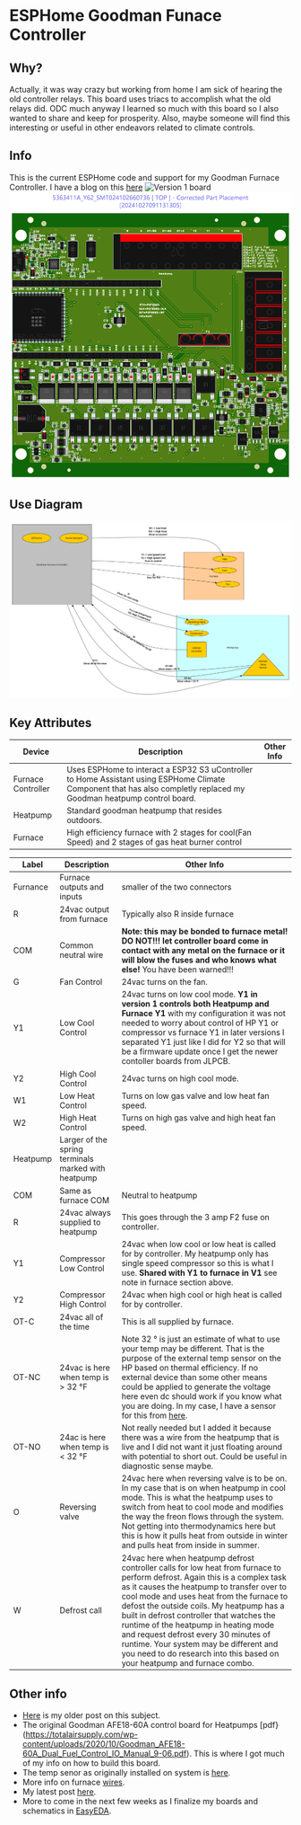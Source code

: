 # ESPHome Goodman Funace Controller
## Why?
Actually, it was way crazy but working from home I am sick of hearing the old controller relays. This board uses triacs to accomplish what the old relays did. ODC much anyway I learned so much with this board so I also wanted to share and keep for prosperity. Also, maybe someone will find this interesting or useful in other endeavors related to climate controls.  
## Info
 This is the current ESPHome code and support for my Goodman Furnace Controller. 
 I have a blog on this [here](https://alshowto.com/esp32-s3-climatefurnace-controller/)
 ![Version 1 board](pictures/FurnaceControllerVersion1.jpg)
 ![Version 2 board layout](pictures/FurnaceControllerVersion2Layout.png)
## Use Diagram
![Goodman Controller Use Diagram](pictures/FurnaceControlVisualUseDiagram.png)
## Key Attributes
|Device|Description|Other Info
|------|-----------|--------
|Furnace Controller| Uses ESPHome to interact a ESP32 S3 uController to Home Assistant using ESPHome Climate Component that has also completly replaced my Goodman heatpump control board.
|Heatpump| Standard goodman heatpump that resides outdoors.
|Furnace| High efficiency furnace with 2 stages for cool(Fan Speed) and 2 stages of gas heat burner control


|Label|Description|Other Info
|------|---------|--------
|Furnance| Furnace outputs and inputs| smaller of the two connectors
|R|24vac output from furnace| Typically also R inside furnace
|COM|Common neutral wire| **Note: this may be bonded to furnace metal!  DO NOT!!! let controller board come in contact with any metal on the furnace or it will blow the fuses and who knows what else!** You have been warned!!!
|G| Fan Control| 24vac turns on the fan.
|Y1| Low Cool Control| 24vac turns on low cool mode. **Y1 in version 1 controls both Heatpump and Furnace Y1** with my configuration it was not needed to worry about control of HP Y1 or compressor vs furnace Y1 in later versions I separated Y1 just like I did for Y2 so that will be a firmware update once I get the newer contoller boards from JLPCB.
|Y2| High Cool Control| 24vac turns on high cool mode.
|W1| Low Heat Control| Turns on low gas valve and low heat fan speed.
|W2| High Heat Control| Turns on high gas valve and high heat fan speed.
|Heatpump|Larger of the spring terminals marked with heatpump
|COM|Same as furnace COM|Neutral to heatpump
|R|24vac always supplied to heatpump|This goes through the 3 amp F2 fuse on controller.
|Y1|Compressor Low Control| 24vac when low cool or low heat is called for by controller. My heatpump only has single speed compressor so this is what I use. **Shared with Y1 to furnace in V1** see note in furnace section above.
|Y2|Compressor High Control| 24vac when high cool or high heat is called for by controller.| Never really tested this as my heatpump only is single stage.
|OT-C|24vac all of the time| This is all supplied by furnace.
|OT-NC|24vac is here when temp is > 32 °F|Note 32 ° is just an estimate of what to use your temp may be different. That is the purpose of the external temp sensor on the HP based on thermal efficiency. If no external device than some other means could be applied to generate the voltage here even dc should work if you know what you are doing. In my case, I have a sensor for this from [here](https://iwae.com/media/manuals/goodman/ot18-60a-installation.pdf).  
|OT-NO|24ac is here when temp is < 32 °F|Not really needed but I added it because there was a wire from the heatpump that is live and I did not want it just floating around with potential to short out. Could be useful in diagnostic sense maybe.
|O|Reversing valve|24vac here when reversing valve is to be on. In my case that is on when heatpump in cool mode. This is what the heatpump uses to switch from heat to cool mode and modifies the way the freon flows through the system. Not getting into thermodynamics here but this is how it pulls heat from outside in winter and pulls heat from inside in summer.
|W|Defrost call| 24vac here when heatpump defrost controller calls for low heat from furnace to perform defrost. Again this is a complex task as it causes the heatpump to transfer over to cool mode and uses heat from the furnace to defost the outside coils. My heatpump has a built in defrost controller that watches the runtime of the heatpump in heating mode and request defrost every 30 minutes of runtime. Your system may be different and you need to do research into this based on your heatpump and furnace combo.

## Other info
- [Here](https://alshowto.com/home-assistant-and-esphome-how-to-series-1-step-4-centrally-controlled-thermostat/) is my older post on this subject.
- The original Goodman AFE18-60A control board for Heatpumps [pdf}(https://totalairsupply.com/wp-content/uploads/2020/10/Goodman_AFE18-60A_Dual_Fuel_Control_IO_Manual_9-06.pdf). This is where I got much of my info on how to build this board.
- The temp senor as originally installed on system is [here](https://iwae.com/media/manuals/goodman/ot18-60a-installation.pdf).
- More info on furnace [wires](https://cielowigle.com/blog/thermostat-wiring/).
- My latest post [here](https://alshowto.com/esp32-s3-climatefurnace-controller/).
- More to come in the next few weeks as I finalize my boards and schematics in [EasyEDA](https://easyeda.com/).

